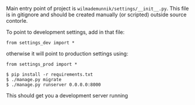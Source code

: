 Main entry point of project is `wilmademunnik/settings/__init__.py`. This file
is in gitignore and should be created manually (or scripted) outside source
contorle.

To point to development settings, add in that file:
```
from settings_dev import *
```

otherwise it will point to production settings using:
```
from settings_prod import *
```


```$ virtualenv venv \&\& source venv/bin/activate
$ pip install -r requirements.txt
$ ./manage.py migrate
$ ./manage.py runserver 0.0.0.0:8000
```
This should get you a development server running
